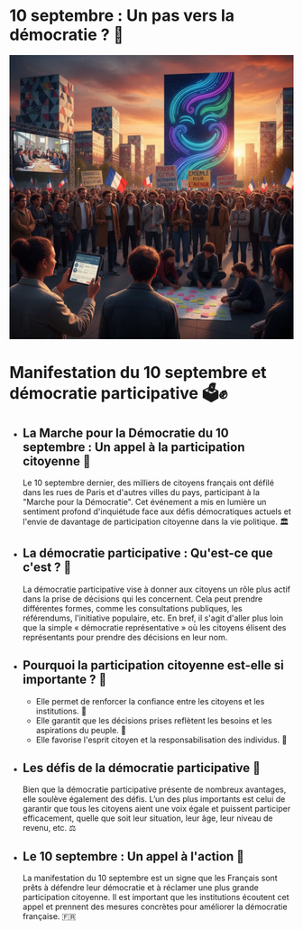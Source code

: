 
# 10 septembre : Un pas vers la démocratie ? 🤔  


![Image](Manifestation_10_septembre_et_democratie_participative_1757883494688.webp)

  <h1>Manifestation du 10 septembre et démocratie participative  🗳️✊</h1>

<ul>
  <li>
    <h2>La Marche pour la Démocratie du 10 septembre : Un appel à la participation citoyenne 📢</h2>
    <p>Le 10 septembre dernier, des milliers de citoyens français ont défilé dans les rues de Paris et d'autres villes du pays, participant à la "Marche pour la Démocratie".  Cet événement a mis en lumière un sentiment profond d'inquiétude face aux défis démocratiques actuels et  l'envie de davantage de participation citoyenne dans la vie politique. 🏛️</p>
  </li>
  <li>
    <h2>La démocratie participative : Qu'est-ce que c'est ? 🤔</h2>
    <p>La démocratie participative vise à donner aux citoyens un rôle plus actif dans la prise de décisions qui les concernent. Cela peut prendre différentes formes,  comme les consultations publiques, les référendums, l'initiative populaire, etc.  <span class="definition">En bref, il s'agit d'aller plus loin que la simple « démocratie représentative » où les citoyens élisent des représentants pour prendre des décisions en leur nom. </span></p>
  </li>
  <li>
    <h2>Pourquoi la participation citoyenne est-elle si importante ? 💪</h2>
    <ul>
      <li>Elle permet de renforcer la confiance entre les citoyens et les institutions. 🤝</li>
      <li>Elle garantit que les décisions prises reflètent les besoins et les aspirations du peuple. 👥</li>
      <li>Elle favorise l'esprit citoyen et la responsabilisation des individus. 🤔</li>
    </ul>
  </li>
  <li>
    <h2>Les défis de la démocratie participative 🚧</h2>
    <p>Bien que la démocratie participative présente de nombreux avantages, elle soulève également des défis. L’un des plus importants est celui de garantir que tous les citoyens aient une voix égale et puissent participer efficacement, quelle que soit leur situation, leur âge, leur niveau de revenu, etc.  ⚖️</p>
  </li>
  <li>
    <h2>Le 10 septembre : Un appel à l'action 👊</h2>
    <p>La manifestation du 10 septembre est un signe que les Français sont prêts à défendre leur démocratie et à réclamer une plus grande participation citoyenne. Il est important que les institutions écoutent cet appel et prennent des mesures concrètes pour améliorer la démocratie française. 🇫🇷</p>
  </li>
</ul>





        